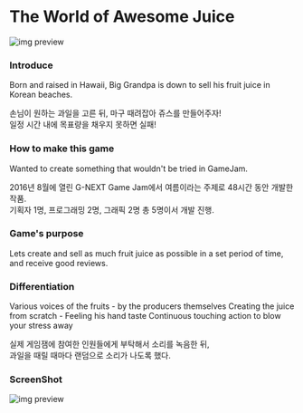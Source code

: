 # The World of Awesome Juice

![img preview][1]

[1]: https://m.gjcdn.net/game-header/2000/178254-z4t9nteq-v3.jpg (preview)

### Introduce
Born and raised in Hawaii, Big Grandpa is down to sell his fruit juice in Korean
beaches.

손님이 원하는 과일을 고른 뒤, 마구 때려잡아 쥬스를 만들어주자!</br>
일정 시간 내에 목표량을 채우지 못하면 실패!

### How to make this game
Wanted to create something that wouldn't be tried in GameJam.

2016년 8월에 열린 G-NEXT Game Jam에서 여름이라는 주제로 48시간 동안 개발한 작품.</br>
기획자 1명, 프로그래밍 2명, 그래픽 2명 총 5명이서 개발 진행.

### Game's purpose
Lets create and sell as much fruit juice as possible in a set period of time, and
receive good reviews.

### Differentiation
Various voices of the fruits - by the producers themselves
Creating the juice from scratch - Feeling his hand taste
Continuous touching action to blow your stress away

실제 게임잼에 참여한 인원들에게 부탁해서 소리를 녹음한 뒤, </br>
과일을 때릴 때마다 랜덤으로 소리가 나도록 했다.

### ScreenShot 
![img preview][2]

[2]: http://storage.googleapis.com/cr-resource/image/99fd497010b2becad5bd3e2654511f2b/catsirup/1920/d78e614d1b84b23bc26cfecde6dce9c4.png (preview)
